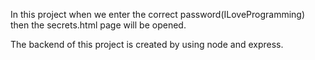 In this project when we enter the correct password(ILoveProgramming) then the secrets.html page will be opened. 

The backend of this project is created by using node and express.
